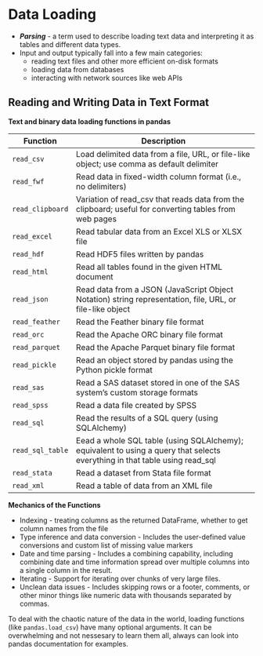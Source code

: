 # Data Loading

* ***Parsing*** - a term used to describe loading text data and interpreting it as tables and different data types.
* Input and output typically fall into a few main categories: 
    - reading text files and other more efficient on-disk formats
    - loading data from databases
    - interacting with network sources like web APIs

## Reading and Writing Data in Text Format

**Text and binary data loading functions in pandas**

| **Function** | **Description** |
| --- | --- |
| `read_csv` | Load delimited data from a file, URL, or file-like object; use comma as default delimiter |
| `read_fwf` | Read data in fixed-width column format (i.e., no delimiters) |
| `read_clipboard` | Variation of read_csv that reads data from the clipboard; useful for converting tables from web pages |
| `read_excel`	| Read tabular data from an Excel XLS or XLSX file |
| `read_hdf` | Read HDF5 files written by pandas |
| `read_html` | Read all tables found in the given HTML document |
| `read_json` | Read data from a JSON (JavaScript Object Notation) string representation, file, URL, or file-like object |
| `read_feather` | Read the Feather binary file format |
| `read_orc` | Read the Apache ORC binary file format |
| `read_parquet` |  Read the Apache Parquet binary file format |
| `read_pickle`	| Read an object stored by pandas using the Python pickle format |
| `read_sas` | Read a SAS dataset stored in one of the SAS system’s custom storage formats |
| `read_spss` | Read a data file created by SPSS |
| `read_sql` | Read the results of a SQL query (using SQLAlchemy) |
| `read_sql_table` | Eead a whole SQL table (using SQLAlchemy); equivalent to using a query that selects everything in that table using read_sql |
| `read_stata` | Read a dataset from Stata file format |
| `read_xml` | Read a table of data from an XML file |

**Mechanics of the Functions**

* Indexing - treating columns as the returned DataFrame, whether to get column names from the file
* Type inference and data conversion - Includes the user-defined value conversions and custom list of missing value markers
* Date and time parsing - Includes a combining capability, including combining date and time information spread over multiple columns into a single column in the result.
* Iterating - Support for iterating over chunks of very large files.
* Unclean data issues - Includes skipping rows or a footer, comments, or other minor things like numeric data with thousands separated by commas.
  
To deal with the chaotic nature of the data in the world, loading functions (like `pandas.load_csv`) have many optional arguments.
It can be overwhelming and not nessesary to learn them all, always can look into pandas documentation for examples.
